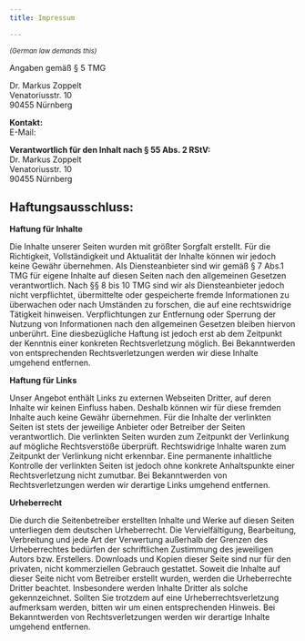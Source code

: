 ```yaml
---
title: Impressum

---
```


<small>*(German law demands this)*</small>

Angaben gemäß § 5 TMG

Dr. Markus Zoppelt<br />
Venatoriusstr. 10<br />
90455 Nürnberg<br />

**Kontakt:**<br />
E-Mail: <a href="javascript:location='mailto:\u006d\u0061\u0072\u006b\u0075\u0073\u0040\u007a\u006f\u0070\u0070\u0065\u006c\u0074\u002e\u006e\u0065\u0074';void 0"><script type="text/javascript">document.write('\u006d\u0061\u0072\u006b\u0075\u0073\u0040\u007a\u006f\u0070\u0070\u0065\u006c\u0074\u002e\u006e\u0065\u0074')</script></a>

**Verantwortlich für den Inhalt nach § 55 Abs. 2 RStV:**<br />
Dr. Markus Zoppelt<br />
Venatoriusstr. 10<br />
90455 Nürnberg<br />

## Haftungsausschluss:

**Haftung für Inhalte**

Die Inhalte unserer Seiten wurden mit größter Sorgfalt erstellt. Für die
Richtigkeit, Vollständigkeit und Aktualität der Inhalte können wir jedoch keine
Gewähr übernehmen. Als Diensteanbieter sind wir gemäß § 7 Abs.1 TMG für eigene
Inhalte auf diesen Seiten nach den allgemeinen Gesetzen verantwortlich. Nach §§
8 bis 10 TMG sind wir als Diensteanbieter jedoch nicht verpflichtet,
übermittelte oder gespeicherte fremde Informationen zu überwachen oder nach
Umständen zu forschen, die auf eine rechtswidrige Tätigkeit hinweisen.
Verpflichtungen zur Entfernung oder Sperrung der Nutzung von Informationen nach
den allgemeinen Gesetzen bleiben hiervon unberührt. Eine diesbezügliche Haftung
ist jedoch erst ab dem Zeitpunkt der Kenntnis einer konkreten Rechtsverletzung
möglich. Bei Bekanntwerden von entsprechenden Rechtsverletzungen werden wir
diese Inhalte umgehend entfernen.

**Haftung für Links**

Unser Angebot enthält Links zu externen Webseiten Dritter, auf deren Inhalte
wir keinen Einfluss haben. Deshalb können wir für diese fremden Inhalte auch
keine Gewähr übernehmen. Für die Inhalte der verlinkten Seiten ist stets der
jeweilige Anbieter oder Betreiber der Seiten verantwortlich. Die verlinkten
Seiten wurden zum Zeitpunkt der Verlinkung auf mögliche Rechtsverstöße
überprüft. Rechtswidrige Inhalte waren zum Zeitpunkt der Verlinkung nicht
erkennbar. Eine permanente inhaltliche Kontrolle der verlinkten Seiten ist
jedoch ohne konkrete Anhaltspunkte einer Rechtsverletzung nicht zumutbar. Bei
Bekanntwerden von Rechtsverletzungen werden wir derartige Links umgehend
entfernen.

**Urheberrecht**

Die durch die Seitenbetreiber erstellten Inhalte und Werke auf diesen Seiten
unterliegen dem deutschen Urheberrecht. Die Vervielfältigung, Bearbeitung,
Verbreitung und jede Art der Verwertung außerhalb der Grenzen des
Urheberrechtes bedürfen der schriftlichen Zustimmung des jeweiligen Autors bzw.
Erstellers. Downloads und Kopien dieser Seite sind nur für den privaten, nicht
kommerziellen Gebrauch gestattet. Soweit die Inhalte auf dieser Seite nicht vom
Betreiber erstellt wurden, werden die Urheberrechte Dritter beachtet.
Insbesondere werden Inhalte Dritter als solche gekennzeichnet. Sollten Sie
trotzdem auf eine Urheberrechtsverletzung aufmerksam werden, bitten wir um
einen entsprechenden Hinweis. Bei Bekanntwerden von Rechtsverletzungen werden
wir derartige Inhalte umgehend entfernen.
